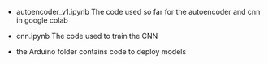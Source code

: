 - autoencoder_v1.ipynb
The code used so far for the autoencoder and cnn in google colab

- cnn.ipynb
  The code used to train the CNN

- the Arduino folder contains code to deploy models
